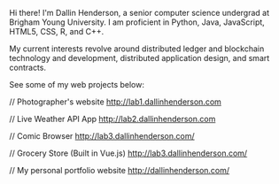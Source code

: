 Hi there! I'm Dallin Henderson, a senior computer science undergrad at Brigham Young University. I am proficient in Python, Java, JavaScript, HTML5, CSS, R, and C++. 

My current interests revolve around distributed ledger and blockchain technology and development, distributed application design, and smart contracts.


See some of my web projects below:

// Photographer's website
http://lab1.dallinhenderson.com

// Live Weather API App
http://lab2.dallinhenderson.com

// Comic Browser
http://lab3.dallinhenderson.com/

// Grocery Store (Built in Vue.js)
http://lab3.dallinhenderson.com/

// My personal portfolio website
http://dallinhenderson.com/
